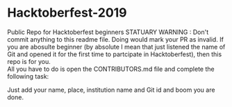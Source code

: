 # Hacktoberfest-2019
Public Repo for Hacktoberfest beginners
STATUARY WARNING : Don't commit anything to this readme file. Doing would mark your PR as invalid.
If you are abosulte beginner (by absolute I mean that just listened the name of Git and opened it for the first time to partcipate in Hacktoberfest), then this repo is for you. <br/>
All you have to do is open the CONTRIBUTORS.md file and complete the following task:  

  Just add your name, place, institution name and Git id and boom you are done.
